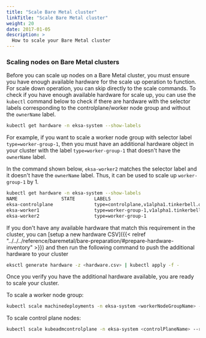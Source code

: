 ```yaml
---
title: "Scale Bare Metal cluster"
linkTitle: "Scale Bare Metal cluster"
weight: 20
date: 2017-01-05
description: >
  How to scale your Bare Metal cluster
---
```


### Scaling nodes on Bare Metal clusters
Before you can scale up nodes on a Bare Metal cluster, you must ensure you have enough available hardware for the scale up operation to function.
For scale down operation, you can skip directly to the scale commands.
To check if you have enough available hardware for scale up, you can use the `kubectl` command below to check if there are hardware with the selector labels corresponding to the controlplane/worker node group and without the `ownerName` label. 

```bash
kubectl get hardware -n eksa-system --show-labels
```

For example, if you want to scale a worker node group with selector label `type=worker-group-1`, then you must have an additional hardware object in your cluster with the label `type=worker-group-1` that doesn't have the `ownerName` label. 

In the command shown below, `eksa-worker2` matches the selector label and it doesn't have the `ownerName` label. Thus, it can be used to scale up `worker-group-1` by 1.

```bash
kubectl get hardware -n eksa-system --show-labels 
NAME                STATE       LABELS
eksa-controlplane               type=controlplane,v1alpha1.tinkerbell.org/ownerName=abhnvp-control-plane-template-1656427179688-9rm5f,v1alpha1.tinkerbell.org/ownerNamespace=eksa-system
eksa-worker1                    type=worker-group-1,v1alpha1.tinkerbell.org/ownerName=abhnvp-md-0-1656427179689-9fqnx,v1alpha1.tinkerbell.org/ownerNamespace=eksa-system
eksa-worker2                    type=worker-group-1
```

If you don't have any available hardware that match this requirement in the cluster, you can [setup a new hardware CSV]({{< relref "../../../reference/baremetal/bare-preparation/#prepare-hardware-inventory" >}}) and then run the following command to push the additional hardware to your cluster

```bash
eksctl generate hardware -z <hardware.csv> | kubectl apply -f -
```

Once you verify you have the additional hardware available, you are ready to scale your cluster.

To scale a worker node group:

```bash
kubectl scale machinedeployments -n eksa-system <workerNodeGroupName> --replicas <num replicas>
```

To scale control plane nodes:

```bash
kubectl scale kubeadmcontrolplane -n eksa-system <controlPlaneName> --replicas <num replicas>
```
